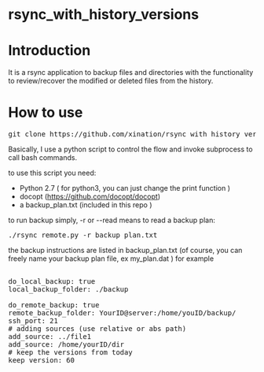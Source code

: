 # rsync_with_history_versions

# Introduction  
It is a rsync application to backup files and directories with the functionality to review/recover the modified or deleted files from the history.

# How to use
<pre>git clone https://github.com/xination/rsync_with_history_versions </pre>
 
Basically, I use a python script to control the flow and invoke subprocess to call bash commands.


to use this script you need:
+ Python 2.7 ( for python3, you can just change the print function )
+ docopt (https://github.com/docopt/docopt)
+ a backup_plan.txt (included in this repo )

to run backup simply, -r or --read means to read a backup plan:
<pre>./rsync_remote.py -r backup_plan.txt </pre>

the backup instructions are listed in backup_plan.txt (of course, you can freely name your backup plan file, ex my_plan.dat )
for example
<pre> 
do_local_backup: true
local_backup_folder: ./backup

do_remote_backup: true
remote_backup_folder: YourID@server:/home/youID/backup/
ssh_port: 21
# adding sources (use relative or abs path)
add_source: ../file1
add_source: /home/yourID/dir
# keep the versions from today    
keep_version: 60
</pre>

